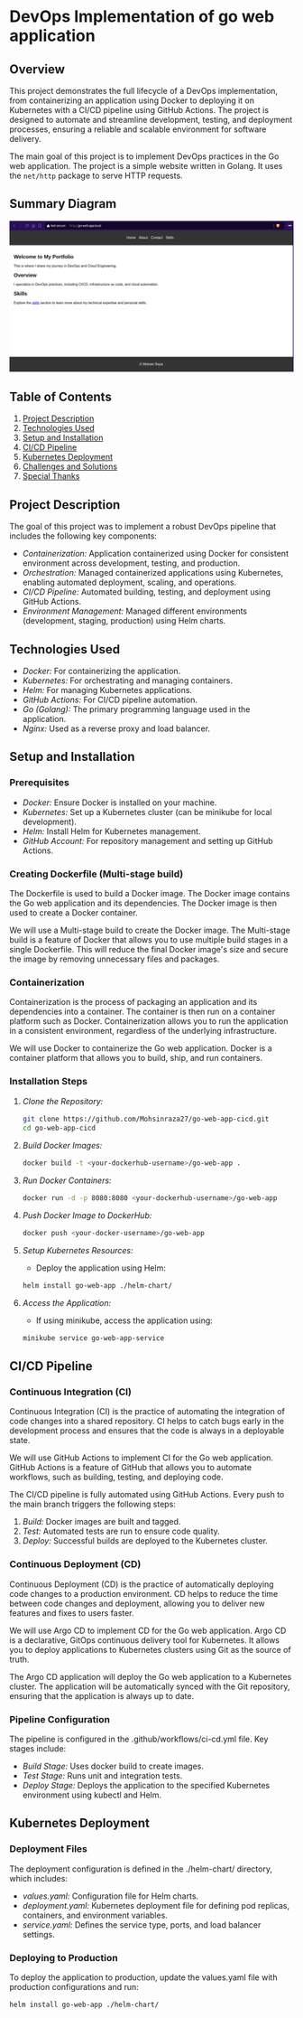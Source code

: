 # DevOps Implementation of go web application

## Overview
This project demonstrates the full lifecycle of a DevOps implementation, from containerizing an application using Docker to deploying it on Kubernetes with a CI/CD pipeline using GitHub Actions. The project is designed to automate and streamline development, testing, and deployment processes, ensuring a reliable and scalable environment for software delivery.

The main goal of this project is to implement DevOps practices in the Go web application. The project is a simple website written in Golang. It uses the `net/http` package to serve HTTP requests.

## Summary Diagram
![image](https://github.com/Mohsinraza27/go-web-app-cicd/blob/77564f8bb47e6663f9504f4e7fa83ca873df3e94/static/images/golang-website.png)

## Table of Contents
1. [Project Description](#project-description)
2. [Technologies Used](#technologies-used)
3. [Setup and Installation](#setup-and-installation)
4. [CI/CD Pipeline](#cicd-pipeline)
5. [Kubernetes Deployment](#kubernetes-deployment)
6. [Challenges and Solutions](#challenges-and-solutions)
7. [Special Thanks](#special-thanks)

## Project Description
The goal of this project was to implement a robust DevOps pipeline that includes the following key components:

- *Containerization:* Application containerized using Docker for consistent environment across development, testing, and production.
- *Orchestration:* Managed containerized applications using Kubernetes, enabling automated deployment, scaling, and operations.
- *CI/CD Pipeline:* Automated building, testing, and deployment using GitHub Actions.
- *Environment Management:* Managed different environments (development, staging, production) using Helm charts.

## Technologies Used
- *Docker:* For containerizing the application.
- *Kubernetes:* For orchestrating and managing containers.
- *Helm:* For managing Kubernetes applications.
- *GitHub Actions:* For CI/CD pipeline automation.
- *Go (Golang):* The primary programming language used in the application.
- *Nginx:* Used as a reverse proxy and load balancer.

## Setup and Installation
### Prerequisites
- *Docker:* Ensure Docker is installed on your machine.
- *Kubernetes:* Set up a Kubernetes cluster (can be minikube for local development).
- *Helm:* Install Helm for Kubernetes management.
- *GitHub Account:* For repository management and setting up GitHub Actions.

### Creating Dockerfile (Multi-stage build)
The Dockerfile is used to build a Docker image. The Docker image contains the Go web application and its dependencies. The Docker image is then used to create a Docker container.

We will use a Multi-stage build to create the Docker image. The Multi-stage build is a feature of Docker that allows you to use multiple build stages in a single Dockerfile. This will reduce the final Docker image's size and secure the image by removing unnecessary files and packages.

### Containerization
Containerization is the process of packaging an application and its dependencies into a container. The container is then run on a container platform such as Docker. Containerization allows you to run the application in a consistent environment, regardless of the underlying infrastructure.

We will use Docker to containerize the Go web application. Docker is a container platform that allows you to build, ship, and run containers.

### Installation Steps
1. *Clone the Repository:*
    ```bash
    git clone https://github.com/Mohsinraza27/go-web-app-cicd.git
    cd go-web-app-cicd
    

2. *Build Docker Images:*
    ```bash
    docker build -t <your-dockerhub-username>/go-web-app .
    

3. *Run Docker Containers:*
    ```bash
    docker run -d -p 8080:8080 <your-dockerhub-username>/go-web-app
    
4. *Push Docker Image to DockerHub:*
    
    ```bash
    docker push <your-docker-username>/go-web-app


5. *Setup Kubernetes Resources:*
    - Deploy the application using Helm:
    ```bash
    helm install go-web-app ./helm-chart/
    

5. *Access the Application:*
    - If using minikube, access the application using:
    ```bash
    minikube service go-web-app-service
    

## CI/CD Pipeline

### Continuous Integration (CI)
Continuous Integration (CI) is the practice of automating the integration of code changes into a shared repository. CI helps to catch bugs early in the development process and ensures that the code is always in a deployable state.

We will use GitHub Actions to implement CI for the Go web application. GitHub Actions is a feature of GitHub that allows you to automate workflows, such as building, testing, and deploying code.

The CI/CD pipeline is fully automated using GitHub Actions. Every push to the main branch triggers the following steps:

1. *Build:* Docker images are built and tagged.
2. *Test:* Automated tests are run to ensure code quality.
3. *Deploy:* Successful builds are deployed to the Kubernetes cluster.

### Continuous Deployment (CD)
Continuous Deployment (CD) is the practice of automatically deploying code changes to a production environment. CD helps to reduce the time between code changes and deployment, allowing you to deliver new features and fixes to users faster.

We will use Argo CD to implement CD for the Go web application. Argo CD is a declarative, GitOps continuous delivery tool for Kubernetes. It allows you to deploy applications to Kubernetes clusters using Git as the source of truth.

The Argo CD application will deploy the Go web application to a Kubernetes cluster. The application will be automatically synced with the Git repository, ensuring that the application is always up to date.

### Pipeline Configuration
The pipeline is configured in the .github/workflows/ci-cd.yml file. Key stages include:

- *Build Stage:* Uses docker build to create images.
- *Test Stage:* Runs unit and integration tests.
- *Deploy Stage:* Deploys the application to the specified Kubernetes environment using kubectl and Helm.

## Kubernetes Deployment
### Deployment Files
The deployment configuration is defined in the ./helm-chart/ directory, which includes:

- *values.yaml:* Configuration file for Helm charts.
- *deployment.yaml:* Kubernetes deployment file for defining pod replicas, containers, and environment variables.
- *service.yaml:* Defines the service type, ports, and load balancer settings.

### Deploying to Production
To deploy the application to production, update the values.yaml file with production configurations and run:

```bash
helm install go-web-app ./helm-chart/ 

